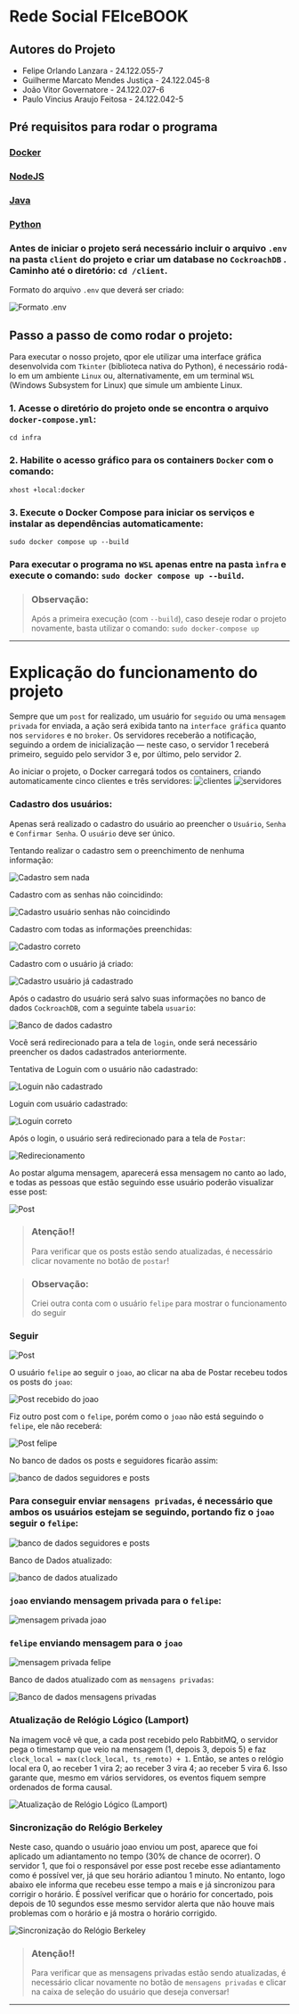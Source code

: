 # Rede Social FEIceBOOK 

## Autores do Projeto
* Felipe Orlando Lanzara - 24.122.055-7
* Guilherme Marcato Mendes Justiça - 24.122.045-8
* João Vitor Governatore - 24.122.027-6
* Paulo Vincius Araujo Feitosa - 24.122.042-5

## Pré requisitos para rodar o programa

### [Docker](https://www.docker.com/)
### [NodeJS](https://nodejs.org/pt/download/current)
### [Java](https://www.oracle.com/java/technologies/downloads/)
### [Python](https://www.python.org/downloads/)
### Antes de iniciar o projeto será necessário incluir o arquivo ```.env``` na pasta ```client``` do projeto e criar um database no ```CockroachDB``` . Caminho até o diretório: ```cd /client```.

Formato do arquivo ```.env``` que deverá ser criado:

![Formato .env](https://cdn.discordapp.com/attachments/1372327706980651028/1375306552935845942/image.png?ex=6831358a&is=682fe40a&hm=737ac7936cb6a8ae20efc81406da8bc537a9f79ccffaca688b5c9d200507225c&)

## Passo a passo de como rodar o projeto:

Para executar o nosso projeto, qpor ele utilizar uma interface gráfica desenvolvida com ```Tkinter``` (biblioteca nativa do Python), é necessário rodá-lo em um ambiente ```Linux``` ou, alternativamente, em um terminal ```WSL``` (Windows Subsystem for Linux) que simule um ambiente Linux.


### 1.  Acesse o diretório do projeto onde se encontra o arquivo ```docker-compose.yml```:
```cd infra```

### 2. Habilite o acesso gráfico para os containers ```Docker``` com o comando:
```xhost +local:docker```

### 3. Execute o Docker Compose para iniciar os serviços e instalar as dependências automaticamente:
```sudo docker compose up --build```

### Para executar o programa no ```WSL``` apenas entre na pasta ```ìnfra``` e execute o comando: ```sudo docker compose up --build```. 

> ### Observação:  
> Após a primeira execução (com `--build`), caso deseje rodar o projeto novamente, basta utilizar o comando:
> ```sudo docker-compose up```
---

# Explicação do funcionamento do projeto
Sempre que um ```post``` for realizado, um usuário for ```seguido``` ou uma ```mensagem privada``` for enviada, a ação será exibida tanto na ```interface gráfica``` quanto nos ```servidores``` e no ```broker```. Os servidores receberão a notificação, seguindo a ordem de inicialização — neste caso, o servidor 1 receberá primeiro, seguido pelo servidor 3 e, por último, pelo servidor 2.

Ao iniciar o projeto, o Docker carregará todos os containers, criando automaticamente cinco clientes e três servidores:
![clientes](https://cdn.discordapp.com/attachments/1372327706980651028/1375517572056743986/image.png?ex=6831fa11&is=6830a891&hm=d588b80992cb42e55c8507f381b59a4e8b93e2c8250cae5c9aed519dc3c4eacd&)
![servidores](https://cdn.discordapp.com/attachments/1372327706980651028/1375518225449615420/image.png?ex=6831faac&is=6830a92c&hm=02f8e6310ee20bd140dc6c55ef25a46e868d27e596391fbc5fe948c0fb4f1877&)

### Cadastro dos usuários:
Apenas será realizado o cadastro do usuário ao preencher o ```Usuário```, ```Senha``` e ```Confirmar Senha```. O ```usuário``` deve ser único.

Tentando realizar o cadastro sem o preenchimento de nenhuma informação:

![Cadastro sem nada](https://cdn.discordapp.com/attachments/1372327706980651028/1375519001681072189/image.png?ex=6831fb65&is=6830a9e5&hm=1f1daf930cd00259886334279fa8d5c32e62cc395571b5db0701666d2ec2015b&)

Cadastro com as senhas não coincidindo:

![Cadastro usuário senhas não coincidindo](https://cdn.discordapp.com/attachments/1372327706980651028/1375535350642114572/image.png?ex=68320a9f&is=6830b91f&hm=b695281701343ab7cbf530387b9526e16cd1e2bc01f5ea2f95a3d63ed1ceea62&)

Cadastro com todas as informações preenchidas:

![Cadastro correto](https://cdn.discordapp.com/attachments/1372327706980651028/1375519277372805291/image.png?ex=6831fba7&is=6830aa27&hm=b03e2ac14d52732807fbff8cb1b849c1794eac51d6c5638ca11a51b2aad71436&)

Cadastro com o usuário já criado:

![Cadastro usuário já cadastrado](https://cdn.discordapp.com/attachments/1372327706980651028/1375520417380306955/image.png?ex=6831fcb7&is=6830ab37&hm=f607de3b7b957c6ebeefeaafc3f796756fbdd61227ca05265202fe54c3cbebb2&)

Após o cadastro do usuário será salvo suas informações no banco de dados ```CockroachDB```, com a seguinte tabela ```usuario```:

![Banco de dados cadastro](https://cdn.discordapp.com/attachments/1372327706980651028/1375519600443396167/image.png?ex=6831fbf4&is=6830aa74&hm=17e404e5e9741febc06849c6f813aa8e384192dcda10b2f6351fe1ef1047b462&)

Você será redirecionado para a tela de ```login```, onde será necessário preencher os dados cadastrados anteriormente.



Tentativa de Loguin com o usuário não cadastrado:

![Loguin não cadastrado](https://cdn.discordapp.com/attachments/1372327706980651028/1375521274154979430/image.png?ex=6831fd83&is=6830ac03&hm=955115d25ec4f6d027379c65a4e078aa8b2c2e6bd67605e8432139450d4be94f&)

Loguin com usuário cadastrado:

![Loguin correto](https://cdn.discordapp.com/attachments/1372327706980651028/1375521650472255758/image.png?ex=6831fddd&is=6830ac5d&hm=c89cf7527ba396fa22fc24cbe3e6207754d6955718e15992aaa57ef46776a9a2&)

Após o login, o usuário será redirecionado para a tela de ```Postar```:

![Redirecionamento](https://cdn.discordapp.com/attachments/1372327706980651028/1375522008825335848/image.png?ex=6831fe32&is=6830acb2&hm=5fa20d367097ef2d0da4229d3f44c9036c3fa57f0a8121c1604b1cd336d33b55&)

Ao postar alguma mensagem, aparecerá essa mensagem no canto ao lado, e todas as pessoas que estão seguindo esse usuário poderão visualizar esse post: 

![Post](https://cdn.discordapp.com/attachments/1372327706980651028/1375523082516566107/image.png?ex=6831ff32&is=6830adb2&hm=23df535cd931cdb66b47c53c872aeabddc07f46e57124c877c1d12e7d1cae642&)

> ### Atenção!!
> Para verificar que os posts estão sendo atualizadas, é necessário clicar novamente no botão de ```postar```!

> ### Observação:  
> Criei outra conta com o usuário ```felipe``` para mostrar o funcionamento do seguir

### Seguir

![Post](https://cdn.discordapp.com/attachments/1372327706980651028/1375524073517351033/image.png?ex=6832001f&is=6830ae9f&hm=7f3b67356ba2c76a1a137abd76ab279e8bf8bb2ff19f1532471d322dde50962d&)

O usuário ```felipe``` ao seguir o ```joao```, ao clicar na aba de Postar recebeu todos os posts do ```joao```:

![Post recebido do joao](https://cdn.discordapp.com/attachments/1372327706980651028/1375524357689970839/image.png?ex=68320062&is=6830aee2&hm=f9c06e7b8b5af00b90ef5276bcca52929674f164b2ebb274c854f20bd0cd2f53&)

Fiz outro post com o ```felipe```, porém como o ```joao``` não está seguindo o ```felipe```, ele não receberá:

![Post felipe](https://cdn.discordapp.com/attachments/1372327706980651028/1375525015260233758/image.png?ex=683200ff&is=6830af7f&hm=6afbcdf94675417566aae6905c76624fd81958fb576892a3a935ebf5f5b3a32a&)

No banco de dados os posts e seguidores ficarão assim:

![banco de dados seguidores e posts](https://cdn.discordapp.com/attachments/1372327706980651028/1375525845736755394/image.png?ex=683201c5&is=6830b045&hm=2149ce9e40402d55c656ce10def28430af035932febdea17f27dacef9ccdc05e&)


### Para conseguir enviar ```mensagens privadas```, é necessário que ambos os usuários estejam se seguindo, portando fiz o ```joao``` seguir o ```felipe```:

![banco de dados seguidores e posts](https://cdn.discordapp.com/attachments/1372327706980651028/1375527086147768410/image.png?ex=683202ed&is=6830b16d&hm=5c4216cb99a745758da952785bbd85d37a65993ee451f935dda37d71a2cfbd45&)

Banco de Dados atualizado:

![banco de dados atualizado](https://cdn.discordapp.com/attachments/1372327706980651028/1375527800785731635/image.png?ex=68320397&is=6830b217&hm=211f28e1273ee66863d3c861369a5bd32cab8e6ad7c3528554a709596209efe0&)

### ```joao``` enviando mensagem privada para o ```felipe```:

![mensagem privada joao](https://cdn.discordapp.com/attachments/1372327706980651028/1375528511837573272/image.png?ex=68320441&is=6830b2c1&hm=0fc0405db7c6646c37735a3cedb2a8efb15786f83e42d8a1bbe1c9fafc65ec81&)

### ```felipe``` enviando mensagem para o ```joao```

![mensagem privada felipe](https://cdn.discordapp.com/attachments/1372327706980651028/1375529689946259577/image.png?ex=6832055a&is=6830b3da&hm=0492f71725c7810add2f9d22e0a8308eeb35553056f6b619512c11b3f2920fd5&)

Banco de dados atualizado com as ```mensagens privadas```:

![Banco de dados mensagens privadas](https://cdn.discordapp.com/attachments/1372327706980651028/1375530151047331930/image.png?ex=683205c8&is=6830b448&hm=aeb7edba95548d464b561c24826bf546827bf8a8a6815df95b1bfa409df826f3&)

### Atualização de Relógio Lógico (Lamport)

Na imagem você vê que, a cada post recebido pelo RabbitMQ, o servidor pega o timestamp que veio na mensagem (1, depois 3, depois 5) e faz ```clock_local = max(clock_local, ts_remoto) + 1```. Então, se antes o relógio local era 0, ao receber 1 vira 2; ao receber 3 vira 4; ao receber 5 vira 6. Isso garante que, mesmo em vários servidores, os eventos fiquem sempre ordenados de forma causal.

![Atualização de Relógio Lógico (Lamport)](https://cdn.discordapp.com/attachments/973374566879625216/1375632974485393518/image.png?ex=6832658b&is=6831140b&hm=135f5ec84a0d2f9d3c802e217572039ebcc05da44109e0117ea9c9a6624d07be&)

### Sincronização do Relógio Berkeley

Neste caso, quando o usuário joao enviou um post, aparece que foi aplicado um adiantamento no tempo (30% de chance de ocorrer). O servidor 1, que foi o responsável por esse post recebe esse adiantamento como é possível ver, já que seu horário adiantou 1 minuto. No entanto, logo abaixo ele informa que recebeu esse tempo a mais e já sincronizou para corrigir o horário. É possível verificar que o horário for concertado, pois depois de 10 segundos esse mesmo servidor alerta que não houve mais problemas com o horário e já mostra o horário corrigido.

![Sincronização do Relógio Berkeley](https://cdn.discordapp.com/attachments/973374566879625216/1375629269392425042/image.png?ex=68326217&is=68311097&hm=40d381f8ebb2c28cf424a8a66c4e7fb9fbc033c5cea4743c2d020a3a6482303a&)

> ### Atenção!!
> Para verificar que as mensagens privadas estão sendo atualizadas, é necessário clicar novamente no botão de ```mensagens privadas``` e clicar na caixa de seleção do usuário que deseja conversar!

---

